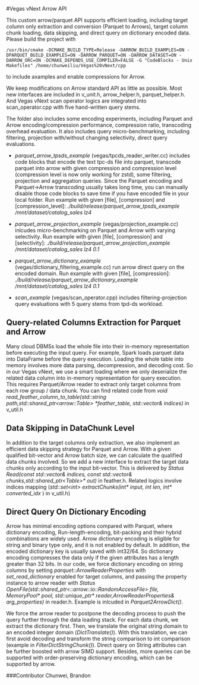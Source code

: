 #Vegas vNext Arrow API

This custom arrow/parquet API supports efficient loading, including target column only extraction and conversion (Parquet to Arrows), target column chunk loading, data skipping, and direct query on dictionary encoded data.
Please build the project with
    
    /usr/bin/cmake -DCMAKE_BUILD_TYPE=Release -DARROW_BUILD_EXAMPLES=ON -DPARQUET_BUILD_EXAMPLES=ON -DARROW_PARQUET=ON -DARROW_DATASET=ON -DARROW_ORC=ON -DCMAKE_DEPENDS_USE_COMPILER=FALSE -G "CodeBlocks - Unix Makefiles" /home/chunweiliu/Vegas%20vNext/cpp
to include axamples and enable compressions for Arrow.


We keep modifications on Arrow standard API as little as possible. Most new interfaces are included in v_unit.h, arrow_helper.h, parquet_helper.h.
And Vegas vNext scan operator logics are integrated into scan_operator.cpp with five hand-written query stems.

The folder also includes some encoding experiments, including Parquet and Arrow encoding/compression performance, compression ratio, transcoding overhead evaluation.
It also includes query micro-benchmarking, including filtering, projection with/without changing selectivity, direct query evaluations.

* _parquet_arrow_tpsds_example_ (vegas/tpcds_reader_writer.cc) includes code blocks that encode the text tpc-ds file into parquet,
transcode parquet into arrow with given compression and compression level (compression level is now only working for zstd), some filtering, projection and aggregation queries. 
Since the Parquet encoding and Parquet->Arrow transcoding usually takes long time, you can manually disable those code blocks to save time if you have encoded file in your local folder.
Run example with given [file], [compression] and [compression_level]: _./build/release/parquet_arrow_tpsds_example /mnt/dataset/catalog_sales lz4_

* _parquet_arrow_projection_example_ (vegas/projection_example.cc) inlcudes micro-benchmarking on Parquet and Arrow with varying selectivity.
Run example with given [file], [compression] and [selectivity]: _./build/release/parquet_arrow_projection_example /mnt/dataset/catalog_sales lz4 0.1_

* _parquet_arrow_dictionary_example_ (vegas/dictionary_filtering_example.cc) run arrow direct query on the encoded domain.
  Run example with given [file], [compression]: _./build/release/parquet_arrow_dictionary_example /mnt/dataset/catalog_sales lz4 0.1_

* _scan_example_ (vegas/scan_operator.cpp) includes filtering-projection query evaluations with 5 query stems from tpd-ds workload.


## Query-related Columns Extraction for Parquet and Arrow
Many cloud DBMSs load the whole file into their in-memory representation before executing the input query. For example, Spark loads parquet data into DataFrame before the query execution.
Loading the whole table into memory involves more data parsing, decompression, and decoding cost.
So in our Vegas vNext, we use a smart loading where we only deserialize the related data column into in-memory representation for query execution.
This requires Parquet/Arrow reader to extract only target columns from each row group / data chunk. You can find related code from _void read_feather_column_to_table(std::string path,std::shared_ptr\<arrow::Table\> *feather_table, std::vector<int>& indices)_ in v_util.h
## Data Skipping in DataChunk Level
In addition to the target columns only extraction, we also implement an efficient data skipping strategy for Parquet and Arrow.
With a given qualified bit-vector and Arrow batch size, we can calculate the qualified data chunks involved.
So we add a new interface to extract the target data chunks only according to the input bit-vector. This is delivered by
_Status Read(const std::vector<int>& indices, const std::vector<int>& chunks,std::shared_ptr\<Table\>* out)_ in feather.h.
Related logics involve indices mapping (_std::set\<int\> extractChunks(int* input, int len, int* converted_idx_ ) in v_util.h)

## Direct Query On Dictionary Encoding
Arrow has minimal encoding options compared with Parquet, where dictionary encoding, Run-length-encoding, bit-packing and their hybrid combinations are widely used.
Arrow dictionary encoding is eligible for string and binary type only, and it is not enabled by default. In addition, the encoded dictionary key is usually saved with int32/64.
So dictionary encoding compresses the data only if the given attributes has a length greater than 32 bits. In our code,
we force dictionary encoding on string columns by setting _parquet::ArrowReaderProperties_ with _set_read_dictionary_ enabled for target columns,
and passing the property instance to arrow reader with _Status OpenFile(std::shared_ptr<::arrow::io::RandomAccessFile> file, MemoryPool* pool,
std::unique_ptr<FileReader>* reader,ArrowReaderProperties& arg_properties)_ in reader.h. Example is inlcuded in _Parquet2ArrowDict()_.


We force the arrow reader to postpone the decoding process to push the query further through the data loading stack.
For each data chunk, we extract the dictionary first. Then, we translate the original string domain to an encoded integer domain (_DictTranslate()_).
With this translation, we can first avoid decoding and transform the string comparison to int comparison (example in _FilterDictStringChunk()_). Direct query on String attributes can be further boosted with arrow SIMD support.
Besides, more queries can be supported with order-preserving dictionary encoding, which can be supported by arrow.

###Contributor
Chunwei, Brandon
